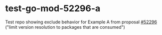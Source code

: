 # test-go-mod-52296-a
Test repo showing exclude behavior for Example A from proposal [#52296](https://github.com/golang/go/issues/52296) ("limit version resolution to packages that are consumed")
